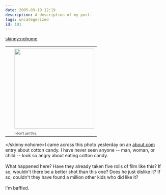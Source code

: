 ```yaml
---
date: 2005-03-10 12:19
description: A description of my post.
tags: uncategorized
id: 101
---
```

<skinny:nohome><table cellpadding=0 cellspacing=0 border=0 align=right><tr><td width=5 rowspan=2><spacer type=block width=5 height=1></td><td width=225><img src="/img/kidCottonCandy.jpg" width=250 aborder=0 vspace=4></td></tr><tr><td width=225><font face="verdana, arial, geneva" size=1 color=#666666><b>I don't get this.</b></font></td></tr></table><br />
<br />
</skinny:nohome>I came across this photo yesterday on an <a href="http://about.com">about.com</a> entry about cotton candy.  I have never seen anyone -- man, woman, or child -- look so angry about eating cotton candy.<br />
<br />
What happened here?  Have they already taken five rolls of film like this?  If so, wouldn't there be a better shot than this one?  Does he just dislike it?  If so, couldn't they have found a million other kids who did like it?<br />
<br />
I'm baffled.
